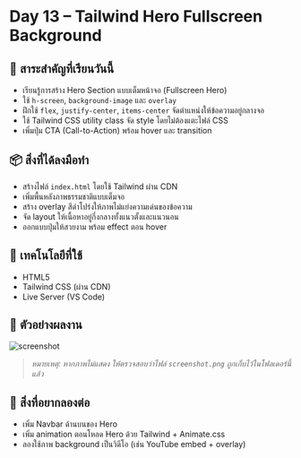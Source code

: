 # Day 13 – Tailwind Hero Fullscreen Background

## 🧠 สาระสำคัญที่เรียนวันนี้

- เรียนรู้การสร้าง Hero Section แบบเต็มหน้าจอ (Fullscreen Hero)
- ใช้ `h-screen`, `background-image` และ `overlay`
- ฝึกใช้ `flex`, `justify-center`, `items-center` จัดตำแหน่งให้ข้อความอยู่กลางจอ
- ใช้ Tailwind CSS utility class จัด style โดยไม่ต้องแตะไฟล์ CSS
- เพิ่มปุ่ม CTA (Call-to-Action) พร้อม hover และ transition

## 📦 สิ่งที่ได้ลงมือทำ

- สร้างไฟล์ `index.html` โดยใช้ Tailwind ผ่าน CDN
- เพิ่มพื้นหลังภาพธรรมชาติแบบเต็มจอ
- สร้าง overlay สีดำโปร่งให้ภาพไม่แย่งความเด่นของข้อความ
- จัด layout ให้เนื้อหาอยู่กึ่งกลางทั้งแนวตั้งและแนวนอน
- ออกแบบปุ่มให้สวยงาม พร้อม effect ตอน hover

## 🧰 เทคโนโลยีที่ใช้

- HTML5
- Tailwind CSS (ผ่าน CDN)
- Live Server (VS Code)

## 📸 ตัวอย่างผลงาน

![screenshot](./screenshot.png)

> *หมายเหตุ: หากภาพไม่แสดง ให้ตรวจสอบว่าไฟล์ `screenshot.png` ถูกเก็บไว้ในโฟลเดอร์นี้แล้ว*

## 🔁 สิ่งที่อยากลองต่อ

- เพิ่ม Navbar ด้านบนของ Hero
- เพิ่ม animation ตอนโหลด Hero ด้วย Tailwind + Animate.css
- ลองใช้ภาพ background เป็นวิดีโอ (เช่น YouTube embed + overlay)
